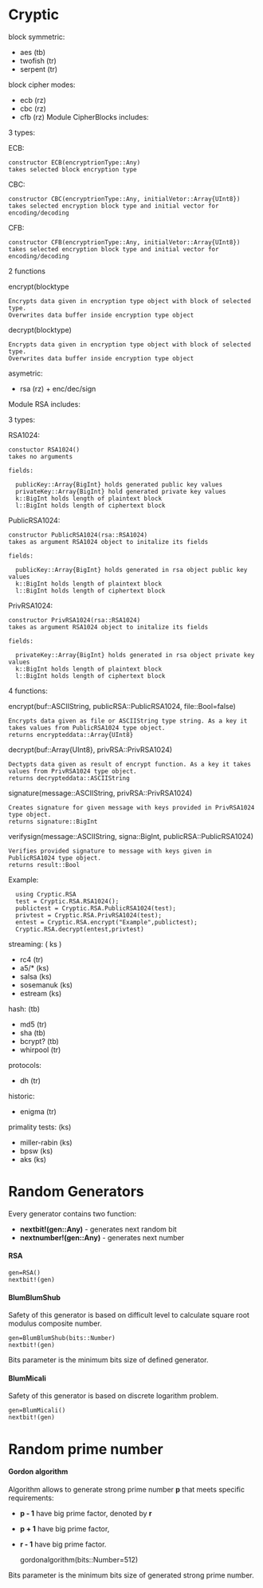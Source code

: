 # Cryptic

block symmetric:
- aes (tb)
- twofish (tr)
- serpent (tr)

block cipher modes:
- ecb (rz)
- cbc (rz)
- cfb (rz)
Module CipherBlocks includes:

3 types:

  ECB:

    constructor ECB(encryptrionType::Any)
    takes selected block encryption type
  CBC:

    constructor CBC(encryptrionType::Any, initialVetor::Array{UInt8})
    takes selected encryption block type and initial vector for encoding/decoding
  CFB:

    constructor CFB(encryptrionType::Any, initialVetor::Array{UInt8})
    takes selected encryption block type and initial vector for encoding/decoding

2 functions

  encrypt(blocktype

    Encrypts data given in encryption type object with block of selected type.
    Overwrites data buffer inside encryption type object

  decrypt(blocktype)

    Encrypts data given in encryption type object with block of selected type.
    Overwrites data buffer inside encryption type object


asymetric:
- rsa (rz) + enc/dec/sign

Module RSA includes:

3 types:

  RSA1024:

    constuctor RSA1024()
    takes no arguments

    fields:

      publicKey::Array{BigInt} holds generated public key values
      privateKey::Array{BigInt} hold generated private key values
      k::BigInt holds length of plaintext block
      l::BigInt holds length of ciphertext block

  PublicRSA1024:

    constructor PublicRSA1024(rsa::RSA1024)
    takes as argument RSA1024 object to initalize its fields

    fields:

      publicKey::Array{BigInt} holds generated in rsa object public key values
      k::BigInt holds length of plaintext block
      l::BigInt holds length of ciphertext block

  PrivRSA1024:

    constructor PrivRSA1024(rsa::RSA1024)
    takes as argument RSA1024 object to initalize its fields

    fields:

      privateKey::Array{BigInt} holds generated in rsa object private key values
      k::BigInt holds length of plaintext block
      l::BigInt holds length of ciphertext block

4 functions:

  encrypt(buf::ASCIIString, publicRSA::PublicRSA1024, file::Bool=false)

    Encrypts data given as file or ASCIIString type string. As a key it takes values from PublicRSA1024 type object.
    returns encrypteddata::Array{UInt8}

  decrypt(buf::Array{UInt8}, privRSA::PrivRSA1024)

    Dectypts data given as result of encrypt function. As a key it takes values from PrivRSA1024 type object.
    returns decrypteddata::ASCIIString

  signature(message::ASCIIString, privRSA::PrivRSA1024)

    Creates signature for given message with keys provided in PrivRSA1024 type object.
    returns signature::BigInt

  verifysign(message::ASCIIString, signa::BigInt, publicRSA::PublicRSA1024)

    Verifies provided signature to message with keys given in PublicRSA1024 type object.
    returns result::Bool

Example:
```
  using Cryptic.RSA
  test = Cryptic.RSA.RSA1024();
  publictest = Cryptic.RSA.PublicRSA1024(test);
  privtest = Cryptic.RSA.PrivRSA1024(test);
  entest = Cryptic.RSA.encrypt("Example",publictest);
  Cryptic.RSA.decrypt(entest,privtest)
```

streaming: ( ks )
- rc4 (tr)
- a5/* (ks)
- salsa (ks)
- sosemanuk (ks)
- estream (ks)

hash: (tb)
-  md5 (tr)
-  sha (tb)
-  bcrypt? (tb)
-  whirpool (tr)

protocols:
-  dh (tr)

historic:
-  enigma (tr)

primality tests: (ks)
- miller-rabin (ks)
- bpsw (ks)
- aks (ks)

# Random Generators
Every generator contains two function:
- **nextbit!(gen::Any)** - generates next random bit
- **nextnumber!(gen::Any)** - generates next number
#### RSA
    gen=RSA()
    nextbit!(gen)
#### BlumBlumShub
Safety of this generator is based on difficult level to calculate square root modulus composite number.

    gen=BlumBlumShub(bits::Number)
    nextbit!(gen)
Bits parameter is the minimum bits size of defined generator.
#### BlumMicali
Safety of this generator is based on discrete logarithm problem.

    gen=BlumMicali()
    nextbit!(gen)
# Random prime number
#### Gordon algorithm
Algorithm allows to generate strong prime number **p** that meets specific requirements:
- **p - 1** have big prime factor, denoted by **r**
- **p + 1** have big prime factor,
- **r - 1** have big prime factor.


    gordonalgorithm(bits::Number=512)
    
Bits parameter is the minimum bits size of generated strong prime number.